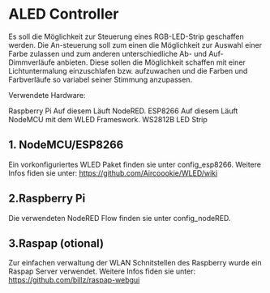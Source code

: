 # ALED Controller
Es soll die Möglichkeit zur Steuerung eines RGB-LED-Strip geschaffen werden. Die An-steuerung soll zum einen die Möglichkeit zur Auswahl einer Farbe zulassen und zum anderen unterschiedliche Ab- und Auf-Dimmverläufe anbieten. Diese sollen die Möglichkeit schaffen mit einer Lichtuntermalung einzuschlafen bzw. aufzuwachen und die Farben und Farbverläufe so variabel seiner Stimmung anzupassen.

Verwendete Hardware:

Raspberry Pi 
  Auf diesem Läuft NodeRED.
ESP8266
  Auf diesem Läuft NodeMCU mit dem WLED Frameswork.
WS2812B
  LED Strip

## 1. NodeMCU/ESP8266 
Ein vorkonfiguriertes WLED Paket finden sie unter config_esp8266.
Weitere Infos fiden sie unter:
https://github.com/Aircoookie/WLED/wiki
## 2.Raspberry Pi
Die verwendeten  NodeRED Flow finden sie unter config_nodeRED.

## 3.Raspap (otional)
Zur einfachen verwaltung der WLAN Schnitstellen des Raspberry wurde ein Raspap Server verwendet.
Weitere Infos fiden sie unter:
https://github.com/billz/raspap-webgui


